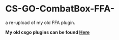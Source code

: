 # CS-GO-CombatBox-FFA-
a re-upload of my old FFA plugin.

**My old csgo plugins can be found [Here](https://github.com/a1rmanTomer/SourcePawn-Plugins)**
